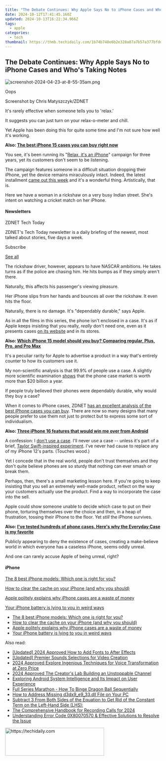 ```yaml
---
title: "The Debate Continues: Why Apple Says No to iPhone Cases and Who's Taking Notes"
date: 2024-10-12T17:41:45.160Z
updated: 2024-10-13T16:22:34.966Z
tags:
  - apple
categories:
  - tech
thumbnail: https://thmb.techidaily.com/1b74b748e6b2e328a07a7b57a377bfde7d1cf69849bc4b8a8c3c123bbebb43d1.jpg
---
```


## The Debate Continues: Why Apple Says No to iPhone Cases and Who's Taking Notes

![screenshot-2024-04-23-at-8-55-35am.png](https://www.zdnet.com/a/img/resize/799387394ed552abc43c202911686b4298a42c37/2024/04/23/029e6201-d77a-4595-a324-310cc10e8a04/screenshot-2024-04-23-at-8-55-35am.png?auto=webp&width=1280)

Oops

Screenshot by Chris Matyszczyk/ZDNET

It's rarely effective when someone tells you to 'relax.'

It suggests you can just turn on your relax-o-meter and chill.

Yet Apple has been doing this for quite some time and I'm not sure how well it's working.

**Also: [The best iPhone 15 cases you can buy right now](https://www.zdnet.com/article/best-iphone-15-case/)**

You see, it's been running its "[Relax, it's an iPhone](https://www.zdnet.com/article/apple-politely-explains-why-iphone-cases-are-a-waste-of-money/)" campaign for three years, yet its customers don't seem to be listening.

The campaign features someone in a difficult situation dropping their iPhone, yet the device remains miraculously intact. Indeed, the latest installment [came out this week](https://www.youtube.com/watch?v=EzWRLMIc224) and it's a wonderful thing. Artistically, that is.

Here we have a woman in a rickshaw on a very busy Indian street. She's intent on watching a cricket match on her iPhone. 

#### Newsletters

ZDNET Tech Today

ZDNET's Tech Today newsletter is a daily briefing of the newest, most talked about stories, five days a week.

 Subscribe

[See all](https://www.zdnet.com/newsletters/)

The rickshaw driver, however, appears to have NASCAR ambitions. He takes turns as if the police are chasing him. He hits bumps as if they simply aren't there.

Naturally, this affects his passenger's viewing pleasure.

Her iPhone slips from her hands and bounces all over the rickshaw. It even hits the floor. 

Naturally, there is no damage. It's "dependably durable," says Apple.

As in all the films in this series, the phone isn't enclosed in a case. It's as if Apple keeps insisting that you really, _really_ don't need one, even as it presents cases [on its website](https://www.apple.com/shop/iphone/accessories/cases-protection) and in its stores.

**Also: [Which iPhone 15 model should you buy? Comparing regular, Plus, Pro, and Pro Max](https://www.zdnet.com/article/which-iphone-15-model-should-you-buy-comparing-regular-plus-pro-and-pro-max/)**

It's a peculiar rarity for Apple to advertise a product in a way that's entirely counter to how its customers use it.

My non-scientific analysis is that 99.9% of people use a case. A slightly more scientific examination [shows](https://www.grandviewresearch.com/industry-analysis/mobile-phone-protective-cover-market) that the phone case market is worth more than $20 billion a year. 

If people truly believed their phones were dependably durable, why would they buy a case?

When it comes to iPhone cases, ZDNET [has an excellent analysis of the best iPhone cases you can buy](https://www.zdnet.com/article/best-iphone-15-case/). There are now so many designs that many people prefer to use them not just to protect but to express some sort of individualism.

**Also: [Three iPhone 16 features that would win me over from Android](https://www.zdnet.com/article/three-iphone-16-features-that-would-win-me-over-from-android/)**

A confession: I [don't use a case](https://www.zdnet.com/article/three-years-without-a-case-this-is-my-iphone-now/). I'll never use a case -- unless it's part of a brief, [Taylor Swift-inspired experiment](https://www.zdnet.com/article/i-tried-the-taylor-swift-inspired-trend-in-iphone-cases-and-it-wasnt-as-bad-as-i-feared/). I've never had cause to replace any of my iPhone 12's parts. (Touches wood.)

Yet I concede that in the real world, people don't trust themselves and they don't quite believe phones are so sturdy that nothing can ever smash or break them.

Perhaps, then, there's a small marketing lesson here. If you're going to keep insisting that you sell an extremely well-made product, reflect on the way your customers actually use the product. Find a way to incorporate the case into the sell. 

Apple could show someone unable to decide which case to put on their phone, torturing themselves over the choice and then, in a heap of frustration, tossing their iPhone to the floor. Yet _still_ the iPhone survives.

**Also: [I've tested hundreds of phone cases. Here's why the Everyday Case is my favorite](https://www.zdnet.com/article/ive-tested-hundreds-of-phone-cases-heres-why-the-everyday-case-is-my-favorite/)**

Publicly appearing to deny the existence of cases, creating a make-believe world in which everyone has a caseless iPhone, seems oddly unreal.

And one can rarely accuse Apple of being unreal, right?

#### iPhone

[The 8 best iPhone models: Which one is right for you?](https://www.zdnet.com/article/best-iphone/ "The 8 best iPhone models: Which one is right for you?")

[How to clear the cache on your iPhone (and why you should)](https://www.zdnet.com/article/how-to-clear-cache-on-iphone-and-why-you-should/ "How to clear the cache on your iPhone (and why you should)")

[Apple politely explains why iPhone cases are a waste of money](https://www.zdnet.com/article/apple-politely-explains-why-iphone-cases-are-a-waste-of-money/ "Apple politely explains why iPhone cases are a waste of money")

[Your iPhone battery is lying to you in weird ways](https://www.zdnet.com/article/your-iphone-battery-is-lying-to-you-in-weird-ways/ "Your iPhone battery is lying to you in weird ways")

* [The 8 best iPhone models: Which one is right for you?](https://www.zdnet.com/article/best-iphone/ "The 8 best iPhone models: Which one is right for you?")
* [How to clear the cache on your iPhone (and why you should)](https://www.zdnet.com/article/how-to-clear-cache-on-iphone-and-why-you-should/ "How to clear the cache on your iPhone (and why you should)")
* [Apple politely explains why iPhone cases are a waste of money](https://www.zdnet.com/article/apple-politely-explains-why-iphone-cases-are-a-waste-of-money/ "Apple politely explains why iPhone cases are a waste of money")
* [Your iPhone battery is lying to you in weird ways](https://www.zdnet.com/article/your-iphone-battery-is-lying-to-you-in-weird-ways/ "Your iPhone battery is lying to you in weird ways")

<ins class="adsbygoogle"
     style="display:block"
     data-ad-format="autorelaxed"
     data-ad-client="ca-pub-7571918770474297"
     data-ad-slot="1223367746"></ins>

<ins class="adsbygoogle"
     style="display:block"
     data-ad-client="ca-pub-7571918770474297"
     data-ad-slot="8358498916"
     data-ad-format="auto"
     data-full-width-responsive="true"></ins>

<span class="atpl-alsoreadstyle">Also read:</span>
<div><ul>
<li><a href="https://fox-direct.techidaily.com/updated-2024-approved-how-to-add-fonts-to-after-effects/"><u>[Updated] 2024 Approved How to Add Fonts to After Effects</u></a></li>
<li><a href="https://extra-approaches.techidaily.com/updated-premier-sounds-selections-for-video-creation/"><u>[Updated] Premier Sounds Selections for Video Creation</u></a></li>
<li><a href="https://some-knowledge.techidaily.com/2024-approved-explore-ingenious-techniques-for-voice-transformation-at-zero-price/"><u>2024 Approved Explore Ingenious Techniques for Voice Transformation at Zero Price</u></a></li>
<li><a href="https://youtube-web.techidaily.com/approved-the-creators-lab-building-an-unstoppable-channel/"><u>2024 Approved The Creator's Lab Building an Unstoppable Channel</u></a></li>
<li><a href="https://tech-recovery.techidaily.com/exploring-android-system-intelligence-and-its-impact-on-user-experience/"><u>Exploring Android System Intelligence and Its Impact on User Experience</u></a></li>
<li><a href="https://tech-recovery.techidaily.com/full-series-marathon-how-to-binge-dragon-ball-sequentially/"><u>Full Series Marathon - How To Binge Dragon Ball Sequentially</u></a></li>
<li><a href="https://tech-recovery.techidaily.com/how-to-address-missing-d3dx9e933dll-file-on-your-pc/"><u>How to Address Missing d3dx9_e9_33.dll File on Your PC</u></a></li>
<li><a href="https://driver-download.techidaily.com/subtract-3-from-both-sides-of-the-equation-to-get-rid-of-the-constant-term-on-the-left-hand-side-lhs/"><u>Subtract 3 From Both Sides of the Equation to Get Rid of the Constant Term on the Left-Hand Side (LHS):</u></a></li>
<li><a href="https://fox-info.techidaily.com/the-comprehensive-handbook-for-recording-calls-for-2024/"><u>The Comprehensive Handbook for Recording Calls for 2024</u></a></li>
<li><a href="https://tech-recovery.techidaily.com/understanding-error-code-0x80070570-and-effective-solutions-to-resolve-the-issue/"><u>Understanding Error Code 0X80070570 & Effective Solutions to Resolve the Issue</u></a></li>
</ul></div>

<!-- affiliate ads begin -->
<a href="https://aligracehair.sjv.io/c/5597632/2135371/19272" target="_top" id="2135371">
  <img src="//a.impactradius-go.com/display-ad/19272-2135371" border="0" alt="https://techidaily.com" width="320" height="90"/>
</a>
<img height="0" width="0" src="https://aligracehair.sjv.io/i/5597632/2135371/19272" style="position:absolute;visibility:hidden;" border="0" />
<!-- affiliate ads end -->

